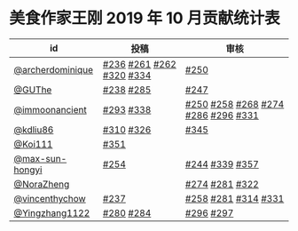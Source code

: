 # 美食作家王刚 2019 年 10 月贡献统计表

| id | 投稿 | 审核 |
| -- | --- | --- |
| [@archerdominique](https://github.com/archerdominique) | [#236](/../../issues/236) [#261](/../../issues/261) [#262](/../../issues/262) [#320](/../../issues/320) [#334](/../../issues/334) | [#250](/../../issues/250) |
| [@GUThe](https://github.com/GUThe) | [#238](/../../issues/238) [#285](/../../issues/285) | [#247](/../../issues/247) |
| [@immoonancient](https://github.com/immoonancient) | [#293](/../../issues/293) [#338](/../../issues/338) | [#250](/../../issues/250) [#258](/../../issues/258) [#268](/../../issues/268) [#274](/../../issues/274) [#286](/../../issues/286) [#296](/../../issues/296) [#331](/../../issues/331) |
| [@kdliu86](https://github.com/kdliu86) | [#310](/../../issues/310) [#326](/../../issues/326) | [#345](/../../issues/345) |
| [@Koi111](https://github.com/Koi111) | [#351](/../../issues/351) | |
| [@max-sun-hongyi](https://github.com/max-sun-hongyi) | [#254](/../../issues/254) | [#244](/../../issues/244) [#339](/../../issues/339) [#357](/../../issues/357) |
| [@NoraZheng](https://github.com/NoraZheng) | | [#274](/../../issues/274) [#281](/../../issues/281) [#322](/../../issues/322) |
| [@vincenthychow](https://github.com/vincenthychow) | [#237](/../../issues/237) | [#258](/../../issues/258) [#281](/../../issues/281) [#314](/../../issues/314) [#331](/../../issues/331) |
| [@Yingzhang1122](https://github.com/Yingzhang1122) | [#280](/../../issues/280) [#284](/../../issues/284) | [#296](/../../issues/296) [#297](/../../issues/297)|
